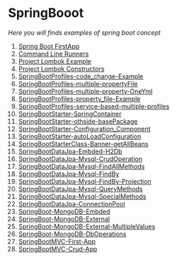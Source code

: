 # SpringBooot
<i>Here you will finds examples of spring boot concept</i>
<ol>
  <li> <a href="/SpringBootCore/SpringFirstAppManually">Spring Boot FirstApp </a> </li>
  <li> <a href="/SpringBootCore/CommandLineRunners">Command Line Runners </a> </li>
   <li> <a href="/SpringBootCore/ProjectLombokExample">Project Lombok Example </a> </li>
     <li> <a href="/SpringBootCore/ProjectLombokConstrucors">Project Lombok Constructors </a> </li>
     <li> <a href="/SpringBootCore/SpringBootProfiles-code_change-Example">SpringBootProfiles-code_change-Example </a> </li>
     <li> <a href="/SpringBootCore/SpringBootProfiles-multiple-propertyFile">SpringBootProfiles-multiple-propertyFile</a> </li>
     <li> <a href="/SpringBootCore/SpringBootProfiles-multiple-property-OneYml">SpringBootProfiles-multiple-property-OneYml </a> </li>
     <li> <a href="/SpringBootCore/SpringBootProfiles-property_file-Example">SpringBootProfiles-property_file-Example</a> </li>
     <li> <a href="/SpringBootCore/SpringBootProfiles-service-based-multiple-profiles">SpringBootProfiles-service-based-multiple-profiles </a> </li>
    <li> <a href="/SpringBootCore/SpringBootStarter-SpringContainer">SpringBootStarter-SpringContainer</a> </li>
  <li> <a href="/SpringBootCore/SpringBootStarter-othside-basePackage">SpringBootStarter-othside-basePackage</a> </li>
  <li> <a href="/SpringBootCore/SpringBootStarter-Configuration_Component">SpringBootStarter-Configuration_Component</a> </li>
  <li> <a href="/SpringBootCore/SpringBootStarter-autoLoadConfiguration">SpringBootStarter-autoLoadConfiguration</a> </li>
   <li> <a href="/SpringBootCore/SpringBootStarterClass-Banner-getAllBeans">SpringBootStarterClass-Banner-getAllBeans</a> </li>
   <li> <a href="/SpringBootDataJpa/SpringBootDataJpa-Embded-H2Db">SpringBootDataJpa-Embded-H2Db</a> </li>
  <li> <a href="/SpringBootDataJpa/SpringBootDataJpa-Mysql-CrudOperation">SpringBootDataJpa-Mysql-CrudOperation</a> </li>
    <li> <a href="/SpringBootDataJpa/SpringBootDataJpa-Mysql-FindAllMethods">SpringBootDataJpa-Mysql-FindAllMethods</a> </li>
  <li> <a href="/SpringBootDataJpa/SpringBootDataJpa-Mysql-FindBy">SpringBootDataJpa-Mysql-FindBy</a> </li>
    <li> <a href="/SpringBootDataJpa/SpringBootDataJpa-Mysql-FindBy-Projection"> SpringBootDataJpa-Mysql-FindBy-Projection</a> </li>
    <li> <a href="/SpringBootDataJpa/SpringBootDataJpa-Mysql-QueryMethods">SpringBootDataJpa-Mysql-QueryMethods</a> </li>
  <li> <a href="/SpringBootDataJpa/SpringBootDataJpa-Mysql-SpecialMethods">SpringBootDataJpa-Mysql-SpecialMethods</a> </li>
  <li> <a href="/SpringBootDataJpa/SpringBootDataJpa-ConnectionPool">SpringBootDataJpa-ConnectionPool</a> </li>
  <li> <a href="/SpringBootMongoDb/SpringBoot-MongoDB-Embded">SpringBoot-MongoDB-Embded</a> </li>
  <li> <a href="/SpringBootMongoDb/SpringBoot-MongoDB-External">SpringBoot-MongoDB-External</a> </li>
   <li> <a href="/SpringBootMongoDb/SpringBoot-MongoDB-MultipleValues">SpringBoot-MongoDB-External-MultipleValues</a> </li>
   <li> <a href="/SpringBootMongoDb/SpringBoot-MongoDB-DbOperations">SpringBoot-MongoDB-DbOperations</a> </li>
    <li> <a href="/SpringBootMVC/SpringBootMVC-1">SpringBootMVC-First-App</a> </li>
   <li> <a href="/SpringBootMVC/SpringBootMVC-Crud-Employee">SpringBootMVC-Crud-App</a> </li>
</ol>
    
